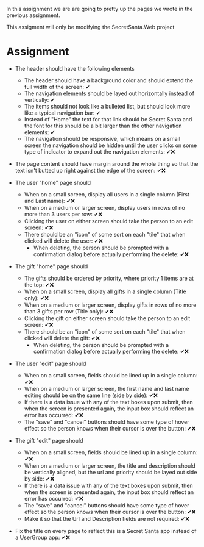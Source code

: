 In this assignment we are are going to pretty up the pages we wrote in the previous assignment.

This assigment will only be modifying the SecretSanta.Web project

# Assignment

- The header should have the following elements
  - The header should have a background color and should extend the full width of the screen: ✔
  - The navigation elements should be layed out horizontally instead of vertically: ✔
  - The items should not look like a bulleted list, but should look more like a typical navigation bar: ✔
  - Instead of "Home" the text for that link should be Secret Santa and the font for this should be a bit larger than the other navigation elements: ✔
  - The navigation should be responsive, which means on a small screen the navigation should be hidden until the user clicks on some type of indicator to expand out the navigation elements: ✔❌

- The page content should have margin around the whole thing so that the text isn't butted up right against the edge of the screen: ✔❌

- The user "home" page should
  - When on a small screen, display all users in a single column (First and Last name): ✔❌
  - When on a medium or larger screen, display users in rows of no more than 3 users per row: ✔❌
  - Clicking the user on either screen should take the person to an edit screen: ✔❌
  - There should be an "icon" of some sort on each "tile" that when clicked will delete the user: ✔❌
    - When deleting, the person should be prompted with a confirmation dialog before actually performing the delete: ✔❌

- The gift "home" page should
  - The gifts should be ordered by priority, where priority 1 items are at the top: ✔❌
  - When on a small screen, display all gifts in a single column (Title only): ✔❌
  - When on a medium or larger screen, display gifts in rows of no more than 3 gifts per row (Title only): ✔❌
  - Clicking the gift on either screen should take the person to an edit screen: ✔❌
  - There should be an "icon" of some sort on each "tile" that when clicked will delete the gift: ✔❌
    - When deleting, the person should be prompted with a confirmation dialog before actually performing the delete: ✔❌

- The user "edit" page should
  - When on a small screen, fields should be lined up in a single column: ✔❌
  - When on a medium or larger screen, the first name and last name editing should be on the same line (side by side): ✔❌
  - If there is a data issue with any of the text boxes upon submit, then when the screen is presented again, the input box should reflect an error has occurred: ✔❌
  - The "save" and "cancel" buttons should have some type of hover effect so the person knows when their cursor is over the button: ✔❌

- The gift "edit" page should
  - When on a small screen, fields should be lined up in a single column: ✔❌
  - When on a medium or larger screen, the title and description should be vertically aligned, but the url and priority should be layed out side by side: ✔❌
  - If there is a data issue with any of the text boxes upon submit, then when the screen is presented again, the input box should reflect an error has occurred: ✔❌
  - The "save" and "cancel" buttons should have some type of hover effect so the person knows when their cursor is over the button: ✔❌
  - Make it so that the Url and Description fields are not required: ✔❌
  
- Fix the title on every page to reflect this is a Secret Santa app instead of a UserGroup app: ✔❌